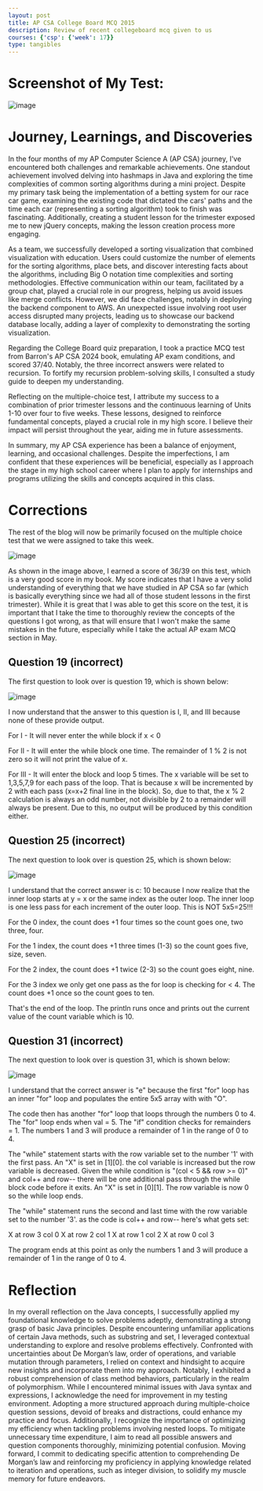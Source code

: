 ```yaml
---
layout: post
title: AP CSA College Board MCQ 2015 
description: Review of recent collegeboard mcq given to us
courses: {'csp': {'week': 17}}
type: tangibles
---
```


# Screenshot of My Test:

![image](https://github.com/raunak2007/csa-pages/assets/41299387/f25daa3b-6425-432c-a2fd-c7084de24201)


# Journey, Learnings, and Discoveries

In the four months of my AP Computer Science A (AP CSA) journey, I've encountered both challenges and remarkable achievements. One standout achievement involved delving into hashmaps in Java and exploring the time complexities of common sorting algorithms during a mini project. Despite my primary task being the implementation of a betting system for our race car game, examining the existing code that dictated the cars' paths and the time each car (representing a sorting algorithm) took to finish was fascinating. Additionally, creating a student lesson for the trimester exposed me to new jQuery concepts, making the lesson creation process more engaging.

As a team, we successfully developed a sorting visualization that combined visualization with education. Users could customize the number of elements for the sorting algorithms, place bets, and discover interesting facts about the algorithms, including Big O notation time complexities and sorting methodologies. Effective communication within our team, facilitated by a group chat, played a crucial role in our progress, helping us avoid issues like merge conflicts. However, we did face challenges, notably in deploying the backend component to AWS. An unexpected issue involving root user access disrupted many projects, leading us to showcase our backend database locally, adding a layer of complexity to demonstrating the sorting visualization.

Regarding the College Board quiz preparation, I took a practice MCQ test from Barron's AP CSA 2024 book, emulating AP exam conditions, and scored 37/40. Notably, the three incorrect answers were related to recursion. To fortify my recursion problem-solving skills, I consulted a study guide to deepen my understanding.

Reflecting on the multiple-choice test, I attribute my success to a combination of prior trimester lessons and the continuous learning of Units 1-10 over four to five weeks. These lessons, designed to reinforce fundamental concepts, played a crucial role in my high score. I believe their impact will persist throughout the year, aiding me in future assessments.

In summary, my AP CSA experience has been a balance of enjoyment, learning, and occasional challenges. Despite the imperfections, I am confident that these experiences will be beneficial, especially as I approach the stage in my high school career where I plan to apply for internships and programs utilizing the skills and concepts acquired in this class.

# Corrections

The rest of the blog will now be primarily focused on the multiple choice test that we were assigned to take this week. 


![image](https://github.com/raunak2007/csa-pages/assets/41299387/f9d40594-a7e7-43ae-9cb3-5d1216072f70)


As shown in the image above, I earned a score of 36/39 on this test, which is a very good score in my book. My score indicates that I have a very solid understanding of everything that we have studied in AP CSA so far (which is basically everything since we had all of those student lessons in the first trimester). While it is great that I was able to get this score on the test, it is important that I take the time to thoroughly review the concepts of the questions I got wrong, as that will ensure that I won't make the same mistakes in the future, especially while I take the actual AP exam MCQ section in May. 




## Question 19 (incorrect)

The first question to look over is question 19, which is shown below:

![image](https://github.com/raunak2007/csa-pages/assets/41299387/5d6199c1-5099-4022-b52d-024fb42c3c01)


I now understand that the answer to this question is I, II, and III because none of these provide output.

For I - It will never enter the while block if x < 0

For II - It will enter the while block one time. The remainder of 1 % 2 is not zero so it will not print the value of x.

For III - It will enter the block and loop 5 times. The x variable will be set to 1,3,5,7,9 for each pass of the loop. That is because x will be incremented by 2 with each pass (x=x+2 final line in the block). So, due to that, the x % 2 calculation is always an odd number, not divisible by 2 to a remainder will always be present. Due to this, no output will be produced by this condition either.



## Question 25 (incorrect)

The next question to look over is question 25, which is shown below:

![image](https://github.com/raunak2007/csa-pages/assets/41299387/96f6d1c8-3871-45a5-9ae8-58d2744e82aa)


I understand that the correct answer is c: 10 because I now realize that the inner loop starts at y = x or the same index as the outer loop. The inner loop is one less pass for each increment of the outer loop. This is NOT 5x5=25!!!

For the 0 index, the count does +1 four times so the count goes one, two three, four.

For the 1 index, the count does +1 three times (1-3) so the count goes five, size, seven.

For the 2 index, the count does +1 twice (2-3) so the count goes eight, nine.

For the 3 index we only get one pass as the for loop is checking for < 4. The count does +1 once so the count goes to ten.

That's the end of the loop. The println runs once and prints out the current value of the count variable which is 10.


## Question 31 (incorrect)

The next question to look over is question 31, which is shown below:

![image](https://github.com/raunak2007/csa-pages/assets/41299387/b69cd159-8cba-41d7-87aa-2d715db61c3a)

I understand that the correct answer is "e" because the first "for" loop has an inner "for" loop and populates the entire 5x5 array with with "O".

The code then has another "for" loop that loops through the numbers 0 to 4. The "for" loop ends when val = 5. The "if" condition checks for remainders = 1. The numbers 1 and 3 will produce a remainder of 1 in the range of 0 to 4.

The "while" statement starts with the row variable set to the number '1' with the first pass. An "X" is set in [1][0]. the col variable is increased but the row variable is decreased. Given the while condition is "(col < 5 && row >= 0)" and col++ and row-- there will be one additional pass through the while block code before it exits. An "X" is set in [0][1]. The row variable is now 0 so the while loop ends.

The "while" statement runs the second and last time with the row variable set to the number '3'. as the code is col++ and row-- here's what gets set:

X at row 3 col 0
X at row 2 col 1
X at row 1 col 2
X at row 0 col 3

The program ends at this point as only the numbers 1 and 3 will produce a remainder of 1 in the range of 0 to 4.

# Reflection

In my overall reflection on the Java concepts, I successfully applied my foundational knowledge to solve problems adeptly, demonstrating a strong grasp of basic Java principles. Despite encountering unfamiliar applications of certain Java methods, such as substring and set, I leveraged contextual understanding to explore and resolve problems effectively. Confronted with uncertainties about De Morgan’s law, order of operations, and variable mutation through parameters, I relied on context and hindsight to acquire new insights and incorporate them into my approach. Notably, I exhibited a robust comprehension of class method behaviors, particularly in the realm of polymorphism. While I encountered minimal issues with Java syntax and expressions, I acknowledge the need for improvement in my testing environment. Adopting a more structured approach during multiple-choice question sessions, devoid of breaks and distractions, could enhance my practice and focus. Additionally, I recognize the importance of optimizing my efficiency when tackling problems involving nested loops. To mitigate unnecessary time expenditure, I aim to read all possible answers and question components thoroughly, minimizing potential confusion. Moving forward, I commit to dedicating specific attention to comprehending De Morgan’s law and reinforcing my proficiency in applying knowledge related to iteration and operations, such as integer division, to solidify my muscle memory for future endeavors.








